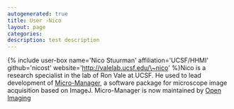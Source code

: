 ```yaml
---
autogenerated: true
title: User ›Nico
layout: page
categories: 
description: test description
---
```


{% include user-box name='Nico Stuurman' affiliation='UCSF/HHMI' github='nicost' website='http://valelab.ucsf.edu/\~nico' %}Nico is a research specialist in the lab of Ron Vale at UCSF. He used to lead development of [Micro-Manager](http://micro-manager.org), a software package for microscope image acquisition based on ImageJ. Micro-Manager is now maintained by [Open Imaging](http://open-imaging.com)
